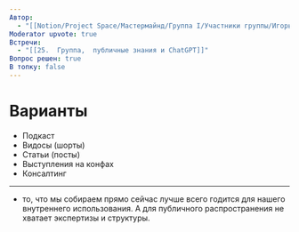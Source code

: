 ```yaml
---
Автор:
  - "[[Notion/Project Space/Мастермайнд/Группа I/Участники группы/Игорь Алексеенко/Игорь Алексеенко\\|Игорь Алексеенко]]"
Moderator upvote: true
Встречи:
  - "[[25.  Группа,  публичные знания и ChatGPT]]"
Вопрос решен: true
В топку: false
---
```

# Варианты

- Подкаст
- Видосы (шорты)
- Статьи (посты)
- Выступления на конфах
- Консалтинг

---

- то, что мы собираем прямо сейчас лучше всего годится для нашего внутреннего использования. А для публичного распространения не хватает экспертизы и структуры.